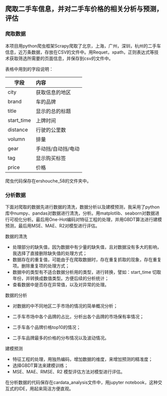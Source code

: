 ## 爬取二手车信息，并对二手车价格的相关分析与预测，评估
### 爬取数据

​	本项目用python爬虫框架Scrapy爬取了北京，上海，广州，深圳，杭州的二手车信息，近万条数据，存放在CSV的文件中。用Requet，xpath，正则表达式等技术获取筛选所需要的页面信息，并保存到csv的文件中。

 表格中用到的字段说明：

| 字段       | 内容               |
| ---------- | :----------------- |
| city       | 获取信息的地区     |
| brand      | 车的品牌           |
| title      | 显示的总的标题     |
| start_time | 上牌时间           |
| distance   | 行驶的公里数       |
| volumn     | 排量               |
| gear       | 手动挡/自动挡/电动 |
| tag        | 显示购买标签       |
| price      | 价格               |

爬虫代码保存在ershouche_58的文件夹中。

### 分析数据

​	下面对爬取的数据先进行数据的清洗，数据分析以及建模预测，我采用了python库中numpy、pandas对数据进行清洗，分析。用matplotlib、seaborn对数据进行可视化分析。最后用One-Hot编码对特征工程的处理，并用GBDT算法进行建模预测，最后用MSE、MAE、R2对模型进行评估。

数据的清洗

- 处理部分的缺失值，因为数据中有少量的缺失值，且对数据没有多大的影响，我选择了直接删除缺失值的处理方式；
- 数据存在的重复值，可能由于在爬取数据时，存在重复抓取的现象，存在重复项。删除重复项的处理方式；
- 数据中的类型有不适合数据分析用的类型，进行转换，譬如：start_time 切取年份，并转换成数值类型。方便后续的分析统计；
- 查看数据中是否存在异常值，以及对异常的处理。

数据的分析

- 对数据的中不同地区二手市场的情况的简单概况分析；

- 二手车市场中各个品牌的占比，分析出各个品牌的市场保有率情况；
- 二手车各个品牌价格top10的情况；
- 二手车品牌最多的价格的分布情况以及波动情况。

建模预测

- 特征工程的处理，用独热编码，增加数据的维度，来增加预测的精准度；
- 选择GBDT算法来建模训练；
- MSE、MAE、RMSE、R2 模型评估方法对模型进行评估。

在分析数据的代码保存在cardata_analysis文件中，用jupyter notebook，这种交互式的IDE，用起来简洁方便直观。
